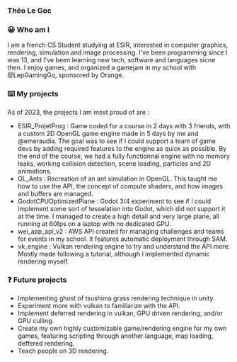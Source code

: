 ### Théo Le Goc

### 😀 Who am I
I am a french CS Student studying at ESIR, interested in computer graphics, rendering, simulation and image processing. I've been programming since I was 13, and I've been learning new tech, software and languages sicne then. I enjoy games, and organized a gamejam in my school with @LepGamingGo, sponsored by Orange.

### ⌨️ My projects
As of 2023, the projects I am most proud of are :
- ESIR_ProjetProg : Game coded for a course in 2 days with 3 friends, with a custom 2D OpenGL game engine made in 5 days by me and @emeraudia. The goal was to see if I could support a team of game devs by adding required features to the engine as quick as possible. By the end of the course, we had a fully functionnal engine with no memory leaks, working collision detection, scene loading, particles and 2D animations.
- GL_Ants : Recreation of an ant simulation in OpenGL. This taught me how to use the API, the concept of compute shaders, and how images and buffers are managed.
- GodotCPUOptimizedPlane : Godot 3/4 experiment to see if I could implement some sort of tesselation into Godot, which did not support it at the time. I managed to create a high detail and very large plane, all running at 60fps on a laptop with no dedicated GPU.
- wei_app_api_v2 : AWS API created for managing challenges and teams for events in my school. It features automatic deployment through SAM.
- vk_engine : Vulkan rendering engine to try and understand the API more. Mostly made following a tutorial, although I implemented dynamic rendering myself.

### ❓ Future projects
- Implementing ghost of tsushima grass rendering technique in unity.
- Experiment more with vulkan to familiarize with the API.
- Implement deferred rendering in vulkan, GPU driven rendering, and/or GPU culling.
- Create my own highly customizable game/rendering engine for my own games, featuring scripting through another language, map loading, deffered rendering.
- Teach people on 3D rendering.
